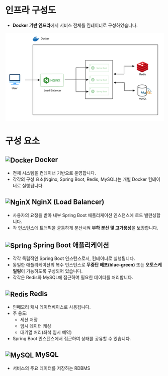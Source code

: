 # 인프라 구성도
- **Docker 기반 인프라**에서 서비스 전체를 컨테이너로 구성하였습니다.


![infra.png](imgs/infra.png)


# 구성 요소


## <img width="25" height="25" src="https://skillicons.dev/icons?i=docker" alt="Docker" title="Docker" style="vertical-align: middle;"/> Docker

- 전체 시스템을 컨테이너 기반으로 운영합니다.
- 각각의 구성 요소(Nginx, Spring Boot, Redis, MySQL)는 개별 Docker 컨테이너로 실행됩니다.


## <img width="25" height="25" src="https://skillicons.dev/icons?i=nginx" alt="NginX" title="NginX" style="vertical-align: middle;"/> NginX (Load Balancer)

- 사용자의 요청을 받아 내부 Spring Boot 애플리케이션 인스턴스에 로드 밸런싱합니다.
- 각 인스턴스에 트래픽을 균등하게 분산시켜 **부하 분산 및 고가용성**을 보장합니다.


## <img width="25" height="25" src="https://user-images.githubusercontent.com/25181517/117201470-f6d56780-adec-11eb-8f7c-e70e376cfd07.png" alt="Spring" title="Spring" style="vertical-align: middle;"/> Spring Boot  애플리케이션

- 각각 독립적인 Spring Boot 인스턴스로서, 컨테이너로 실행됩니다.
- 동일한 애플리케이션의 복수 인스턴스로 **무중단 배포(blue-green)** 또는 **오토스케일링**이 가능하도록 구성되어 있습니다.
- 각각은 Redis와 MySQL에 접근하여 필요한 데이터를 처리합니다.


## <img width="25" height="25" src="https://skillicons.dev/icons?i=redis" alt="Redis" title="Redis" style="vertical-align: middle;"/> Redis

- 인메모리 캐시 데이터베이스로 사용됩니다.
- 주 용도:
    - 세션 저장
    - 임시 데이터 캐싱
    - 대기열 처리(좌석 임시 예약)
- Spring Boot 인스턴스에서 접근하여 상태를 공유할 수 있습니다.



## <img width="25" height="25" src="https://skillicons.dev/icons?i=mysql" alt="MySQL" title="MySQL" style="vertical-align: middle;"/> MySQL

- 서비스의 주요 데이터를 저장하는 RDBMS


